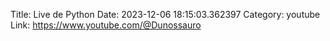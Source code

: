 Title: Live de Python
Date: 2023-12-06 18:15:03.362397
Category: youtube
Link: https://www.youtube.com/@Dunossauro
